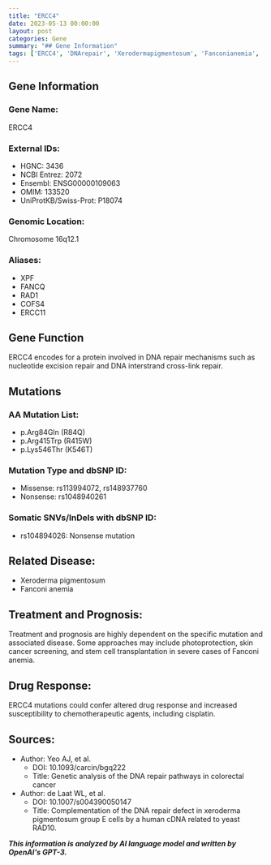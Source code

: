 ```yaml
---
title: "ERCC4"
date: 2023-05-13 00:00:00
layout: post
categories: Gene
summary: "## Gene Information"
tags: ['ERCC4', 'DNArepair', 'Xerodermapigmentosum', 'Fanconianemia', 'chemotherapy', 'mutation', 'drugresponse', 'prognosis']
---
```


## Gene Information

### Gene Name: 
ERCC4 

### External IDs:
- HGNC: 3436
- NCBI Entrez: 2072
- Ensembl: ENSG00000109063
- OMIM: 133520
- UniProtKB/Swiss-Prot: P18074

### Genomic Location:
Chromosome 16q12.1

### Aliases:
- XPF
- FANCQ
- RAD1
- COFS4
- ERCC11
  
## Gene Function
ERCC4 encodes for a protein involved in DNA repair mechanisms such as nucleotide excision repair and DNA interstrand cross-link repair.

## Mutations
### AA Mutation List:
- p.Arg84Gln (R84Q)
- p.Arg415Trp (R415W)
- p.Lys546Thr (K546T)

### Mutation Type and dbSNP ID:
- Missense: rs113994072, rs148937760
- Nonsense: rs1048940261

### Somatic SNVs/InDels with dbSNP ID:
- rs104894026: Nonsense mutation



## Related Disease:
- Xeroderma pigmentosum
- Fanconi anemia

## Treatment and Prognosis:
Treatment and prognosis are highly dependent on the specific mutation and associated disease. Some approaches may include photoprotection, skin cancer screening, and stem cell transplantation in severe cases of Fanconi anemia.

## Drug Response:
ERCC4 mutations could confer altered drug response and increased susceptibility to chemotherapeutic agents, including cisplatin.

## Sources:
- Author: Yeo AJ, et al.
  - DOI: 10.1093/carcin/bgq222
  - Title: Genetic analysis of the DNA repair pathways in colorectal cancer
- Author: de Laat WL, et al.
  - DOI: 10.1007/s004390050147
  - Title: Complementation of the DNA repair defect in xeroderma pigmentosum group E cells by a human cDNA related to yeast RAD10.

**_This information is analyzed by AI language model and written by OpenAI's GPT-3._**